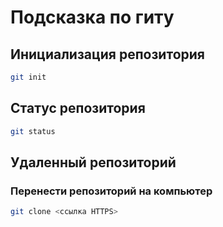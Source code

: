 # Подсказка по гиту

## Инициализация репозитория

```sh
git init
```

## Статус репозитория

```sh
git status
```
## Удаленный репозиторий

### Перенести репозиторий на компьютер

```sh
git clone <ссылка HTTPS>
```

